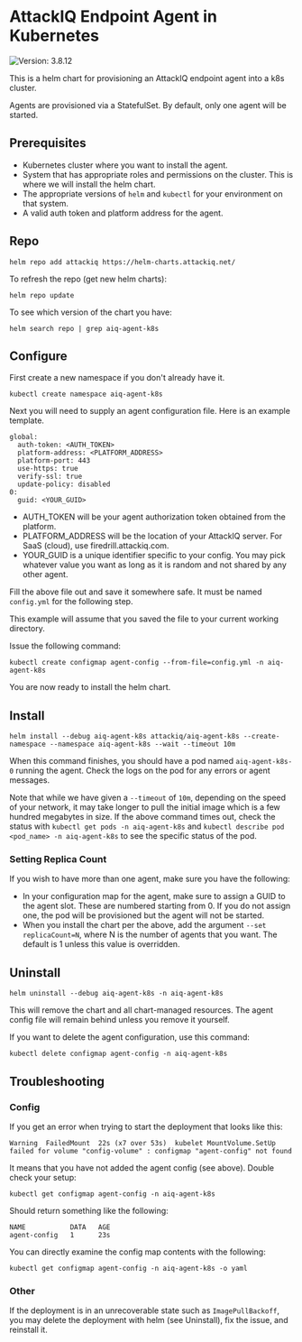 # AttackIQ Endpoint Agent in Kubernetes

![Version: 3.8.12](https://img.shields.io/badge/Version-3.8.12-informational?style=flat-square)

This is a helm chart for provisioning an AttackIQ endpoint agent into a k8s cluster.

Agents are provisioned via a StatefulSet. By default, only one agent will be started.

## Prerequisites

* Kubernetes cluster where you want to install the agent.
* System that has appropriate roles and permissions on the cluster. This is where we will install the helm chart.
* The appropriate versions of `helm` and `kubectl` for your environment on that system.
* A valid auth token and platform address for the agent.

## Repo

`helm repo add attackiq https://helm-charts.attackiq.net/`

To refresh the repo (get new helm charts):

`helm repo update`

To see which version of the chart you have:

`helm search repo | grep aiq-agent-k8s`

## Configure

First create a new namespace if you don't already have it.

`kubectl create namespace aiq-agent-k8s`

Next you will need to supply an agent configuration file. Here is an example template.

```
global:
  auth-token: <AUTH_TOKEN>
  platform-address: <PLATFORM_ADDRESS>
  platform-port: 443
  use-https: true
  verify-ssl: true
  update-policy: disabled
0:
  guid: <YOUR_GUID>
```

* AUTH_TOKEN will be your agent authorization token obtained from the platform.
* PLATFORM_ADDRESS will be the location of your AttackIQ server. For SaaS (cloud), use firedrill.attackiq.com.
* YOUR_GUID is a unique identifier specific to your config. You may pick whatever value you want as long as it is random and not shared by any other agent.

Fill the above file out and save it somewhere safe. It must be named `config.yml` for the following step.

This example will assume that you saved the file to your current working directory.

Issue the following command:

`kubectl create configmap agent-config --from-file=config.yml -n aiq-agent-k8s`

You are now ready to install the helm chart.

## Install

`helm install --debug aiq-agent-k8s attackiq/aiq-agent-k8s --create-namespace --namespace aiq-agent-k8s --wait --timeout 10m`

When this command finishes, you should have a pod named `aiq-agent-k8s-0` running the agent. Check the logs on the pod for any errors or agent messages.

Note that while we have given a `--timeout` of `10m`, depending on the speed of your network, it may take longer to pull the initial image which is a few hundred
megabytes in size.
If the above command times out, check the status with `kubectl get pods -n aiq-agent-k8s` and `kubectl describe pod <pod_name> -n aiq-agent-k8s` to see the
specific status of the pod. 

### Setting Replica Count
If you wish to have more than one agent, make sure you have the following:
* In your configuration map for the agent, make sure to assign a GUID to the agent slot. These are numbered starting from 0. If you do not assign one, the pod will be provisioned but the agent will not be started.
* When you install the chart per the above, add the argument `--set replicaCount=N`, where N is the number of agents that you want. The default is 1 unless this value is overridden.

## Uninstall

`helm uninstall --debug aiq-agent-k8s -n aiq-agent-k8s`

This will remove the chart and all chart-managed resources. The agent config file will remain behind unless you remove it yourself.

If you want to delete the agent configuration, use this command:

`kubectl delete configmap agent-config -n aiq-agent-k8s`

## Troubleshooting

### Config

If you get an error when trying to start the deployment that looks like this:

```
Warning  FailedMount  22s (x7 over 53s)  kubelet MountVolume.SetUp failed for volume "config-volume" : configmap "agent-config" not found 
```

It means that you have not added the agent config (see above). Double check your setup:

`kubectl get configmap agent-config -n aiq-agent-k8s`

Should return something like the following:

```
NAME           DATA   AGE
agent-config   1      23s
```

You can directly examine the config map contents with the following:

`kubectl get configmap agent-config -n aiq-agent-k8s -o yaml`

### Other

If the deployment is in an unrecoverable state such as `ImagePullBackoff`, you may delete the deployment with helm (see Uninstall),
fix the issue, and reinstall it.